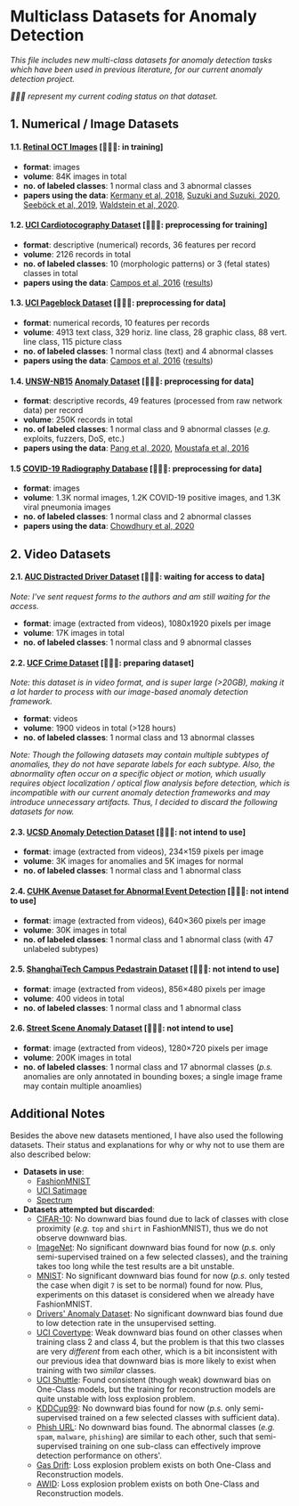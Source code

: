 # Multiclass Datasets for Anomaly Detection
*This file includes new multi-class datasets for anomaly detection tasks which have been used in previous literature, for our current anomaly detection project.*     

*🧑🏻‍🚀 represent my current coding status on that dataset.*


## 1. Numerical / Image Datasets
#### 1.1. [Retinal OCT Images](https://www.kaggle.com/paultimothymooney/kermany2018) [🧑🏻‍🚀: in training]
- **format**: images
- **volume**: 84K images in total
- **no. of labeled classes**: 1 normal class and 3 abnormal classes
- **papers using the data**: [Kermany et al, 2018](https://www.cell.com/cell/fulltext/S0092-8674(18)30154-5), [Suzuki and Suzuki, 2020](https://arxiv.org/abs/2001.05859v5), [Seeböck et al, 2019](https://arxiv.org/abs/1905.12806v1), [Waldstein et al, 2020](https://www.nature.com/articles/s41598-020-69814-1).

#### 1.2. [UCI Cardiotocography Dataset](https://www.kaggle.com/propanon/uci-cardiotocography) [🧑🏻‍🚀: preprocessing for training]
- **format**: descriptive (numerical) records, 36 features per record
- **volume**: 2126 records in total
- **no. of labeled classes**: 10 (morphologic patterns) or 3 (fetal states) classes in total
- **papers using the data**: [Campos et al, 2016](http://dx.doi.org/10.1007/s10618-015-0444-8) ([results](https://www.dbs.ifi.lmu.de/research/outlier-evaluation/DAMI/semantic/Cardiotocography/))

#### 1.3. [UCI Pageblock Dataset](https://archive.ics.uci.edu/ml/datasets/Page+Blocks+Classification) [🧑🏻‍🚀: preprocessing for data]
- **format**: numerical records, 10 features per records
- **volume**: 4913 text class, 329 horiz. line class, 28 graphic class, 88 vert. line class, 115 picture class
- **no. of labeled classes**: 1 normal class (text) and 4 abnormal classes
- **papers using the data**: [Campos et al, 2016](http://dx.doi.org/10.1007/s10618-015-0444-8) ([results](https://www.dbs.ifi.lmu.de/research/outlier-evaluation/DAMI/semantic/PageBlocks/))

#### 1.4. [UNSW-NB15](https://www.unsw.adfa.edu.au/unsw-canberra-cyber/cybersecurity/ADFA-NB15-Datasets/) [Anomaly Dataset](https://www.kaggle.com/mrwellsdavid/unsw-nb15) [🧑🏻‍🚀: preprocessing for data]
- **format**: descriptive records, 49 features (processed from raw network data) per record
- **volume**: 250K records in total
- **no. of labeled classes**: 1 normal class and 9 abnormal classes (*e.g.* exploits, fuzzers, DoS, etc.)
- **papers using the data**: [Pang et al, 2020](https://arxiv.org/abs/2009.06847v1), [Moustafa et al, 2016](https://www.tandfonline.com/doi/abs/10.1080/19393555.2015.1125974)

#### 1.5 [COVID-19 Radiography Database](https://www.kaggle.com/tawsifurrahman/covid19-radiography-database) [🧑🏻‍🚀: preprocessing for data]
- **format**: images
- **volume**: 1.3K normal images, 1.2K COVID-19 positive images, and 1.3K viral pneumonia images
- **no. of labeled classes**: 1 normal class and 2 abnormal classes
- **papers using the data**: [Chowdhury et al, 2020](https://arxiv.org/abs/2003.13145)



## 2. Video Datasets
#### 2.1. [AUC Distracted Driver Dataset](https://abouelnaga.io/projects/auc-distracted-driver-dataset/) [🧑🏻‍🚀: waiting for access to data]
*Note: I've sent request forms to the authors and am still waiting for the access.*
- **format**: image (extracted from videos), 1080x1920 pixels per image
- **volume**: 17K images in total
- **no. of labeled classes**: 1 normal class and 9 abnormal classes

#### 2.2. [UCF Crime Dataset](https://webpages.uncc.edu/cchen62/dataset.html) [🧑🏻‍🚀: preparing dataset]
*Note: this dataset is in video format, and is super large (>20GB), making it a lot harder to process with our image-based anomaly detection framework.*
- **format**: videos
- **volume**: 1900 videos in total (>128 hours)
- **no. of labeled classes**: 1 normal class and 13 abnormal classes

*Note: Though the following datasets may contain multiple subtypes of anomalies, they do not have separate labels for each subtype. Also, the abnormality often occur on a specific object or motion, which usually requires object localization / optical flow analysis before detection, which is incompatible with our current anomaly detection frameworks and may introduce unnecessary artifacts. Thus, I decided to discard the following datasets for now.*
#### 2.3. [UCSD Anomaly Detection Dataset](http://www.svcl.ucsd.edu/projects/anomaly/dataset.htm) [🧑🏻‍🚀: not intend to use]
- **format**: image (extracted from videos), 234×159 pixels per image
- **volume**: 3K images for anomalies and 5K images for normal
- **no. of labeled classes**: 1 normal class and 1 abnormal class

#### 2.4. [CUHK Avenue Dataset for Abnormal Event Detection](http://www.cse.cuhk.edu.hk/leojia/projects/detectabnormal/dataset.html) [🧑🏻‍🚀: not intend to use]
- **format**: image (extracted from videos), 640×360 pixels per image
- **volume**: 30K images in total
- **no. of labeled classes**: 1 normal class and 1 abnormal class (with 47 unlabeled subtypes)

#### 2.5. [ShanghaiTech Campus Pedastrain Dataset](https://svip-lab.github.io/dataset/campus_dataset.html) [🧑🏻‍🚀: not intend to use]
- **format**: image (extracted from videos), 856×480 pixels per image
- **volume**: 400 videos in total
- **no. of labeled classes**: 1 normal class and 1 abnormal class

#### 2.6. [Street Scene Anomaly Dataset](https://www.merl.com/demos/video-anomaly-detection) [🧑🏻‍🚀: not intend to use]
- **format**: image (extracted from videos), 1280×720 pixels per image
- **volume**: 200K images in total
- **no. of labeled classes**: 1 normal class and 17 abnormal classes (*p.s.* anomalies are only annotated in bounding boxes; a single image frame may contain multiple anoamlies)



## Additional Notes
Besides the above new datasets mentioned, I have also used the following datasets. Their status and explanations for why or why not to use them are also described below:
- **Datasets in use**:
    - [FashionMNIST](https://github.com/zalandoresearch/fashion-mnist)
    - [UCI Satimage](https://www.openml.org/d/182)
    - [Spectrum](https://github.com/ZIYU-DEEP/Anomaly-Detection-for-Spectrum)
- **Datasets attempted but discarded**:
    - [CIFAR-10](https://www.cs.toronto.edu/~kriz/cifar.html): No downward bias found due to lack of classes with close proximity (*e.g.* `top` and `shirt` in FashionMNIST), thus we do not observe downward bias.
    - [ImageNet](https://gist.github.com/yrevar/942d3a0ac09ec9e5eb3a): No significant downward bias found for now (*p.s.* only semi-supervised trained on a few selected classes), and the training takes too long while the test results are a bit unstable.
    - [MNIST](http://yann.lecun.com/exdb/mnist/): No significant downward bias found for now (*p.s.* only tested the case when digit `7` is set to be normal) found for now. Plus, experiments on this dataset is considered when we already have FashionMNIST.
    - [Drivers' Anomaly Dataset](https://github.com/okankop/Driver-Anomaly-Detection): No significant downward bias found due to low detection rate in the unsupervised setting.
    - [UCI Covertype](https://www.openml.org/d/150): Weak downward bias found on other classes when training class 2 and class 4, but the problem is that this two classes are very *different* from each other, which is a bit inconsistent with our previous idea that downward bias is more likely to exist when training with two *similar* classes.
    - [UCI Shuttle](https://www.openml.org/d/40685): Found consistent (though weak) downward bias on One-Class models, but the training for reconstruction models are quite unstable with loss explosion problem.
    - [KDDCup99](http://odds.cs.stonybrook.edu/http-kddcup99-dataset/): No downward bias found for now (*p.s.* only semi-supervised trained on a few selected classes with sufficient data).
    - [Phish URL](https://www.openml.org/d/42641): No downward bias found. The abnormal classes (*e.g.* `spam`, `malware`, `phishing`) are similar to each other, such that semi-supervised training on one sub-class can effectively improve detection performance on others'.
    - [Gas Drift](https://www.openml.org/d/1476): Loss explosion problem exists on both One-Class and Reconstruction models.
    - [AWID](http://icsdweb.aegean.gr/awid/features.html): Loss explosion problem exists on both One-Class and Reconstruction models.
